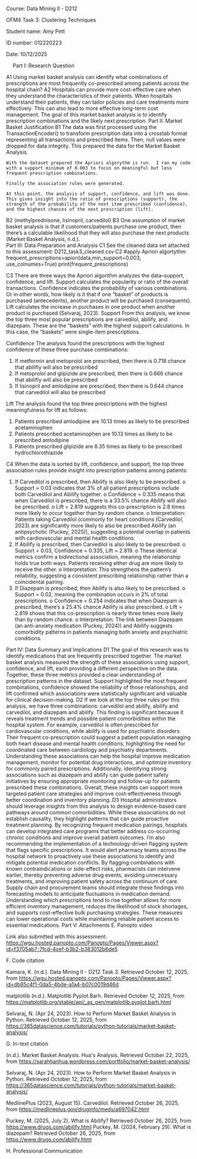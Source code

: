 
Course: Data Mining II - D212

OFM4 Task 3: Clustering Techniques
 
Student name: Amy Pett
 
ID number: 012220223
 
Date: 10/12/2025

 
Part I: Research Question


A1 
	Using market basket analysis can identify what combinations of prescriptions are most frequently co-prescribed among patients across the hospital chain?
A2 
Hospitals can provide more cost-effective care when they understand the characteristics of their patients.  When hospitals understand their patients, they can tailor policies and care treatments more effectively.  This can also lead to more effective long-term cost management.  The goal of this market basket analysis is to identify prescription combinations and the likely next prescription. 
Part II: Market Basket Justification
B1 
	The data was first processed using the TransactionEncoder() to transform prescription data into a crosstab format representing all transactions and prescribed items. Then, null values were dropped for data integrity.  This prepared the data for the Market Basket Analysis.

	 
 
	With the dataset prepared the Apriori algorythm is run.  I ran my code with a support minimum of 0.003 to focus on meaningful but less frequent prescription combinations.
 
	Finally the association rules were generated. 
 
	At this point, the analysis of support, confidence, and lift was done. This gives insight into the ratio of prescriptions (support), the strength of the probability of the next item prescribed (confidence), and the highest chances of the next prescription (lift). 
 
B2 
(methylprednisone, lisinopril, carvedilol)
B3 
One assumption of market basket analysis is that if customers/patients purchase one product, then there’s a calculable likelihood that they will also purchase the next products (Market Basket Analysis, n.d.).  
Part III: Data Preparation and Analysis
C1 
See the cleaned data set attached to this assessment: D212_task3_cleaned.csv
C2 
#apply Apriori algortythm
frequent_prescriptions=apiori(data,min_support=0.003, use_colnumes=True)
print(frequent_prescriptions)

 
C3 
There are three ways the Apriori algorithm analyzes the data–support, confidence, and lift. Support calculates the popularity or ratio of the overall transactions.  Confidence indicates the probability of various combinations.  Or in other words, how likely is it that if one “basket” of products is purchased (antecedents), another product will be purchased (consequents).  Lift calculates the increase in purchases in one product when another product is purchased (Selvaraj, 2023).
Support
	From this analysis, we know the top three most popular prescriptions are carvedilol, abilify, and diazepam. These are the “baskets” with the highest support calculations. In this case, the “baskets” were single-item prescriptions.

 
Confidence
The analysis found the prescriptions with the highest confidence of these three purchase combinations:
1.	If metformin and metoprolol are prescribed, then there is 0.718 chance that abilifiy will also be prescribed
2.	If metoprolol and glipizide are prescribed, then there is 0.666 chance that abilifiy will also be prescribed
3.	If lisinopril and amlodipine are prescribed, then there is 0.644 chance that carvedilol will also be prescribed
 
Lift
	The analysis found the top three prescriptions with the highest meaningfulness for lift as follows:
1.	Patients prescribed amlodipine are 10.13 times as likely to be prescribed acetaminophen
2.	Patients prescribed acetaminophen are 10.13 times as likely to be prescribed amlodipine
3.	Patients prescribed glipizide are 8.35 times as likely to be prescribed hydrochlorothiazide
	
 
C4
When the data is sorted by lift, confidence, and support, the top three association rules provide insight into prescription patterns among patients:
1.	If Carvedilol is prescribed, then Abilify is also likely to be prescribed.
o	Support = 0.03 indicates that 3% of all patient prescriptions include both Carvedilol and Abilify together.
o	Confidence = 0.335 means that when Carvedilol is prescribed, there is a 33.5% chance Abilify will also be prescribed.
o	Lift = 2.819 suggests this co-prescription is 2.8 times more likely to occur together than by random chance.
o	Interpretation: Patients taking Carvedilol (commonly for heart conditions (Carvedilol, 2023) are significantly more likely to also be prescribed Abilify (an antipsychotic (Puckey, 2025)), suggesting a potential overlap in patients with cardiovascular and mental health conditions.
2.	If Abilify is prescribed, then Carvedilol is also likely to be prescribed.
o	Support = 0.03, Confidence = 0.335, Lift = 2.819.
o	These identical metrics confirm a bidirectional association, meaning the relationship holds true both ways. Patients receiving either drug are more likely to receive the other.
o	Interpretation: This strengthens the pattern’s reliability, suggesting a consistent prescribing relationship rather than a coincidental pairing.
3.	If Diazepam is prescribed, then Abilify is also likely to be prescribed.
o	Support = 0.02, meaning the combination occurs in 2% of total prescriptions.
o	Confidence = 0.254 indicates that when Diazepam is prescribed, there’s a 25.4% chance Abilify is also prescribed.
o	Lift = 2.819 shows that this co-prescription is nearly three times more likely than by random chance.
o	Interpretation: The link between Diazepam (an anti-anxiety medication (Puckey, 2024)) and Abilify suggests comorbidity patterns in patients managing both anxiety and psychiatric conditions.
 
Part IV: Data Summary and Implications
D1 
The goal of this research was to identify medications that are frequently prescribed together. The market basket analysis measured the strength of these associations using support, confidence, and lift, each providing a different perspective on the data.
Together, these three metrics provided a clear understanding of prescription patterns in the dataset. Support highlighted the most frequent combinations, confidence showed the reliability of those relationships, and lift confirmed which associations were statistically significant and valuable for clinical decision-making.
D2 
If we look at the top three rules per this analysis, we have three combinations: carvedilol and abilify, abilify and carvedilol, and diazepam and abilify.  This finding is significant because it reveals treatment trends and possible patient comorbidities within the hospital system. For example, carvedilol is often prescribed for cardiovascular conditions, while abilify is used for psychiatric disorders. Their frequent co-prescription could suggest a patient population managing both heart disease and mental health conditions, highlighting the need for coordinated care between cardiology and psychiatry departments.
Understanding these associations can help the hospital improve medication management, monitor for potential drug interactions, and optimize inventory for commonly paired prescriptions. Additionally, identifying strong associations such as diazepam and abilify can guide patient safety initiatives by ensuring appropriate monitoring and follow-up for patients prescribed these combinations. Overall, these insights can support more targeted patient care strategies and improve cost-effectiveness through better coordination and inventory planning.
D3
	Hospital administrators should leverage insights from this analysis to design evidence-based care pathways around common comorbidities. While these associations do not establish causality, they highlight patterns that can guide proactive treatment planning. By recognizing frequent medication pairings, hospitals can develop integrated care programs that better address co-occurring chronic conditions and improve overall patient outcomes.
I’m also recommending the implementation of a technology-driven flagging system that flags specific prescriptions.  It would alert pharmacy teams across the hospital network to proactively use these associations to identify and mitigate potential medication conflicts. By flagging combinations with known contraindications or side-effect risks, pharmacists can intervene earlier, thereby preventing adverse drug events, avoiding unnecessary treatments, and improving patient safety across the continuum of care.
Supply chain and procurement teams should integrate these findings into forecasting models to anticipate fluctuations in medication demand. Understanding which prescriptions tend to rise together allows for more efficient inventory management, reduces the likelihood of stock shortages, and supports cost-effective bulk purchasing strategies. These measures can lower operational costs while maintaining reliable patient access to essential medications.
Part V: Attachments
E. Panopto video

Link also submitted with this assessment:  https://wgu.hosted.panopto.com/Panopto/Pages/Viewer.aspx?id=f3705ab7-7fcd-4cef-b3b2-b383012b6de5

 F.  Code citation

Kamara, K. (n.d.). Data Mining II - D212 Task 3. Retrieved October 12, 2025, from https://wgu.hosted.panopto.com/Panopto/Pages/Viewer.aspx?id=db85c4f1-0da5-4bde-a1a4-b07c0019d46d

matplotlib (n.d.). Matplotlib.Pyplot.Barh. Retrieved October 12, 2025, from https://matplotlib.org/stable/api/_as_gen/matplotlib.pyplot.barh.html

Selvaraj, N. (Apr 24, 2023). How to Perform Market Basket Analysis in Python. Retrieved October 12, 2025, from https://365datascience.com/tutorials/python-tutorials/market-basket-analysis/
 
G.  In-text citation

(n.d.). Market Basket Analysis. Hua's Analysis. Retrieved October 22, 2025, from https://sarahtianhua.wordpress.com/portfolio/market-basket-analysis/
 
Selvaraj, N. (Apr 24, 2023). How to Perform Market Basket Analysis in Python. Retrieved October 12, 2025, from https://365datascience.com/tutorials/python-tutorials/market-basket-analysis/

MedlinePlus (2023, August 15). Carvedilol. Retrieved October 26, 2025, from https://medlineplus.gov/druginfo/meds/a697042.html


Puckey, M. (2025, July 2). What is Abilify? Retrieved October 26, 2025, from https://www.drugs.com/abilify.html
Puckey, M. (2024, February 29). What is diazepam? Retrieved October 26, 2025, from https://www.drugs.com/abilify.html

H. Professional Communication


